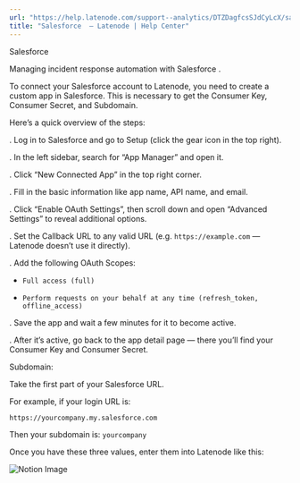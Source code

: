 ```yaml
---
url: "https://help.latenode.com/support--analytics/DTZDagfcsSJdCyLcX/salesforce-/tABeZnxMzeMxop"
title: "Salesforce  – Latenode | Help Center"
---
```


 Salesforce

Managing incident response automation with Salesforce .


To connect your Salesforce account to Latenode, you need to create a custom app in Salesforce. This is necessary to get the Consumer Key, Consumer Secret, and Subdomain.

Here’s a quick overview of the steps:

. Log in to Salesforce and go to Setup (click the gear icon in the top right).

. In the left sidebar, search for “App Manager” and open it.

. Click “New Connected App” in the top right corner.

. Fill in the basic information like app name, API name, and email.

. Click “Enable OAuth Settings”, then scroll down and open “Advanced Settings” to reveal additional options.

. Set the Callback URL to any valid URL (e.g. `https://example.com` — Latenode doesn’t use it directly).

. Add the following OAuth Scopes:

   - `Full access (full)`

   - `Perform requests on your behalf at any time (refresh_token, offline_access)`

. Save the app and wait a few minutes for it to become active.

. After it’s active, go back to the app detail page — there you’ll find your Consumer Key and Consumer Secret.

Subdomain:

Take the first part of your Salesforce URL.

For example, if your login URL is:

```
https://yourcompany.my.salesforce.com
```

Then your subdomain is: `yourcompany`

Once you have these three values, enter them into Latenode like this:

![Notion Image](https://www.notion.so/image/attachment%Aecc-fcbe-d-ac-dceb%Aacbadecfbabbcbab.png?table=block&id=cd-a--ac-cffea&cache=v)